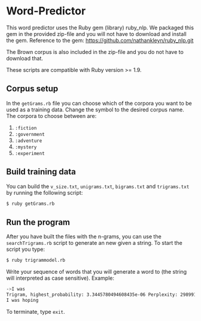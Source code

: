 Word-Predictor
==============
This word predictor uses the Ruby gem (library) ruby_nlp. We packaged this gem in the provided zip-file and you will not have to download and install the gem. Reference to the gem: https://github.com/nathankleyn/ruby_nlp.git

The Brown corpus is also included in the zip-file and you do not have to download that.

These scripts are compatible with Ruby version >= 1.9.

## Corpus setup
In the `getGrams.rb` file you can choose which of the corpora you want to be used as a training data. Change the symbol to the desired corpus name. The corpora to choose between are:

1. `:fiction`
2. `:government`
3. `:adventure`
4. `:mystery`
5. `:experiment`

## Build training data
You can build the `v_size.txt`, `unigrams.txt`, `bigrams.txt` and `trigrams.txt` by running the following script:
```sh
$ ruby getGrams.rb
```

## Run the program
After you have built the files with the n-grams, you can use the `searchTrigrams.rb` script to generate an new given a string. To start the script you type:
```sh
$ ruby trigrammodel.rb
```

Write your sequence of words that you will generate a word to (the string will interpreted as case sensitive). Example:
```sh
->I was
Trigram, highest_probability: 3.3445780494608435e-06 Perplexity: 298991.378
I was hoping
```

To terminate, type `exit`.
